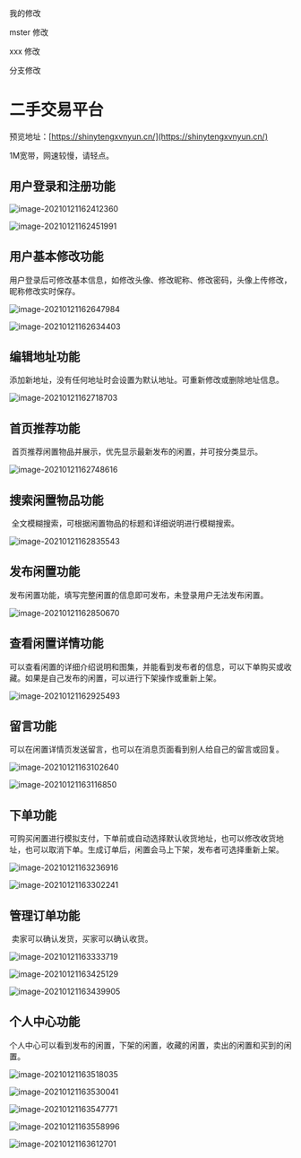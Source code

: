 我的修改


mster 修改

xxx 修改

分支修改


# 二手交易平台

预览地址：[https://shinytengxvnyun.cn/](https://shinytengxvnyun.cn/)

1M宽带，网速较慢，请轻点。

## 用户登录和注册功能

![image-20210121162412360](images/README/image-20210121162412360.png)

![image-20210121162451991](images/README/image-20210121162451991.png)

## 用户基本修改功能

​	 用户登录后可修改基本信息，如修改头像、修改昵称、修改密码，头像上传修改，昵称修改实时保存。

![image-20210121162647984](images/README/image-20210121162647984.png)

![image-20210121162634403](images/README/image-20210121162634403.png)

## 编辑地址功能

​	 添加新地址，没有任何地址时会设置为默认地址。可重新修改或删除地址信息。

![image-20210121162718703](images/README/image-20210121162718703.png)

## 首页推荐功能

​	 首页推荐闲置物品并展示，优先显示最新发布的闲置，并可按分类显示。

![image-20210121162748616](images/README/image-20210121162748616.png)

## 搜索闲置物品功能

​	 全文模糊搜索，可根据闲置物品的标题和详细说明进行模糊搜索。

![image-20210121162835543](images/README/image-20210121162835543.png)

## 发布闲置功能

​	 发布闲置功能，填写完整闲置的信息即可发布，未登录用户无法发布闲置。

![image-20210121162850670](images/README/image-20210121162850670.png)

## 查看闲置详情功能

​	 可以查看闲置的详细介绍说明和图集，并能看到发布者的信息，可以下单购买或收藏。如果是自己发布的闲置，可以进行下架操作或重新上架。

![image-20210121162925493](images/README/image-20210121162925493.png)

## 留言功能

​	 可以在闲置详情页发送留言，也可以在消息页面看到别人给自己的留言或回复。

![image-20210121163102640](images/README/image-20210121163102640.png)

 ![image-20210121163116850](images/README/image-20210121163116850.png)

## 下单功能

​	 可购买闲置进行模拟支付，下单前或自动选择默认收货地址，也可以修改收货地址，也可以取消下单。生成订单后，闲置会马上下架，发布者可选择重新上架。

![image-20210121163236916](images/README/image-20210121163236916.png)

 ![image-20210121163302241](images/README/image-20210121163302241.png)

## 管理订单功能

​	 卖家可以确认发货，买家可以确认收货。

![image-20210121163333719](images/README/image-20210121163333719.png)

![image-20210121163425129](images/README/image-20210121163425129.png)

![image-20210121163439905](images/README/image-20210121163439905.png)

## 个人中心功能

​	 个人中心可以看到发布的闲置，下架的闲置，收藏的闲置，卖出的闲置和买到的闲置。

![image-20210121163518035](images/README/image-20210121163518035.png)

![image-20210121163530041](images/README/image-20210121163530041.png)

![image-20210121163547771](images/README/image-20210121163547771.png)

![image-20210121163558996](images/README/image-20210121163558996.png)

![image-20210121163612701](images/README/image-20210121163612701.png)
